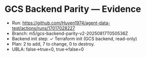 # GCS Backend Parity — Evidence
- Run: https://github.com/Huyen1974/agent-data-test/actions/runs/17017028227
- Branch: m5/gcs-backend-parity-v2-20250817T050536Z
- Backend init step: ✓ Terraform init (GCS backend, read-only)
- Plan: 2 to add, 7 to change, 0 to destroy.
- UBLA: false→true=0, true→false=0
